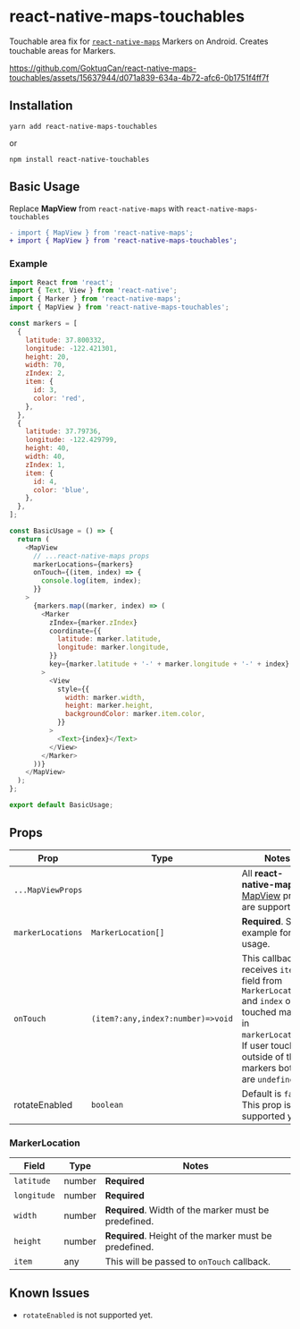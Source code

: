
# react-native-maps-touchables
Touchable area fix for [`react-native-maps`](https://github.com/airbnb/react-native-maps/) Markers on Android. Creates touchable areas for Markers.


https://github.com/GoktuqCan/react-native-maps-touchables/assets/15637944/d071a839-634a-4b72-afc6-0b1751f4ff7f




## Installation
```
yarn add react-native-maps-touchables
```
or
```
npm install react-native-touchables
```
## Basic Usage
Replace **MapView** from `react-native-maps` with `react-native-maps-touchables`

```diff
- import { MapView } from 'react-native-maps';
+ import { MapView } from 'react-native-maps-touchables';
```
### Example
```JavaScript
import React from 'react';
import { Text, View } from 'react-native';
import { Marker } from 'react-native-maps';
import { MapView } from 'react-native-maps-touchables';

const markers = [
  {
    latitude: 37.800332,
    longitude: -122.421301,
    height: 20,
    width: 70,
    zIndex: 2,
    item: {
      id: 3,
      color: 'red',
    },
  },
  {
    latitude: 37.79736,
    longitude: -122.429799,
    height: 40,
    width: 40,
    zIndex: 1,
    item: {
      id: 4,
      color: 'blue',
    },
  },
];

const BasicUsage = () => {
  return (
    <MapView
      // ...react-native-maps props
      markerLocations={markers}
      onTouch={(item, index) => {
        console.log(item, index);
      }}
    >
      {markers.map((marker, index) => (
        <Marker
          zIndex={marker.zIndex}
          coordinate={{
            latitude: marker.latitude,
            longitude: marker.longitude,
          }}
          key={marker.latitude + '-' + marker.longitude + '-' + index}
        >
          <View
            style={{
              width: marker.width,
              height: marker.height,
              backgroundColor: marker.item.color,
            }}
          >
            <Text>{index}</Text>
          </View>
        </Marker>
      ))}
    </MapView>
  );
};

export default BasicUsage;
```
## Props

|Prop|Type  | Notes|
|------|-------|---|
|`...MapViewProps`  |  | All **react-native-maps** [MapView](https://github.com/react-native-maps/react-native-maps/blob/master/docs/mapview.md#props) props are supported.|
|`markerLocations`| `MarkerLocation[]`| **Required**. See example for usage. |
|`onTouch`| `(item?:any,index?:number)=>void`| This callback receives `item` field from `MarkerLocation` and `index` of the touched marker in `markerLocations`. If user touches outside of the markers both are `undefined`.
|rotateEnabled|`boolean`|Default is `false`. This prop is not supported yet.

### MarkerLocation
|Field|Type|Notes
|---|---|--|
|`latitude`|number|**Required**
|`longitude`|number|**Required**
|`width`|number|**Required**. Width of the marker must be predefined.
|`height`|number|**Required**. Height of the marker must be predefined.
|`item`|any|This will be passed to `onTouch` callback.

## Known Issues
* `rotateEnabled` is not supported yet.

